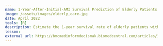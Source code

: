 ```yaml
---
name: 1-Year-After-Initial-AMI Survival Prediction of Elderly Patients
image: /assets/images/elderly_care.jpg
date: April 2022
tools: [R]
description: Estimate the 1-year survival rate of elderly patients with heart attack and the treatment effectiveness of ACEi/ARBs
lesson: 
external_url: https://bmcmedinformdecismak.biomedcentral.com/articles/10.1186/s12911-022-01854-1
---
```



